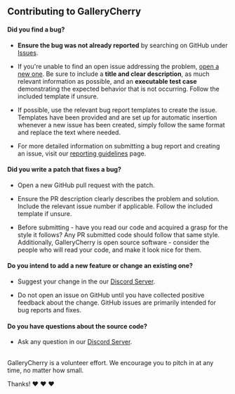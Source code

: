 ## Contributing to GalleryCherry

#### **Did you find a bug?**

* **Ensure the bug was not already reported** by searching on GitHub under [Issues](https://github.com/RobbWatershed/GalleryCherry/issues).

* If you're unable to find an open issue addressing the problem, [open a new one](https://github.com/RobbWatershed/GalleryCherry/issues/new). Be sure to include a **title and clear description**, as much relevant information as possible, and an **executable test case** demonstrating the expected behavior that is not occurring. Follow the included template if unsure.

* If possible, use the relevant bug report templates to create the issue. Templates have been provided and are set up for automatic insertion whenever a new issue has been created, simply follow the same format and replace the text where needed.

* For more detailed information on submitting a bug report and creating an issue, visit our [reporting guidelines](https://github.com/RobbWatershed/GalleryCherry/blob/master/.github/REPORTING_GUIDELINES.md) page.

#### **Did you write a patch that fixes a bug?**

* Open a new GitHub pull request with the patch.

* Ensure the PR description clearly describes the problem and solution. Include the relevant issue number if applicable. Follow the included template if unsure.

* Before submitting - have you read our code and acquired a grasp for the style it follows? Any PR submitted code should follow that same style. Additionally, GalleryCherry is open source software - consider the people who will read your code, and make it look nice for them.

#### **Do you intend to add a new feature or change an existing one?**

* Suggest your change in the our [Discord Server](https://discord.gg/waTF8vw).

* Do not open an issue on GitHub until you have collected positive feedback about the change. GitHub issues are primarily intended for bug reports and fixes.

#### **Do you have questions about the source code?**

* Ask any question in our [Discord Server](https://discord.gg/waTF8vw).

</br>
GalleryCherry is a volunteer effort. We encourage you to pitch in at any time, no matter how small.

Thanks! :heart: :heart: :heart:
